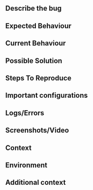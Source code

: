 <!-- This is a public repository and as such we welcome any form of contribution. We appreciate the time you took to open bugs/error or suggest useful feature requests.
We also welcome users who wish to contribute via [PR](https://github.com/TykTechnologies/tyk-charts/pulls) with the actual fix.

Please use this form to assist you in filling in all the required information. -->

## Describe the bug
<!-- A clear and concise description of what the bug is.
A few reminders:
  - Please write a clear and concise description of what the error is.
  - Motivation and Context - Why is this change required? What problem does it solve?
  - Don't forget to add relevant links and examples.
  - Give as much info as you as possible -->
  
## Expected Behaviour
<!-- A clear and concise description of what you expected to happen. -->

## Current Behaviour
<!-- A clear and concise description of what happens instead of the expected behaviour. -->

## Possible Solution
<!-- Optional. A suggested fix/reason for the bug -->

## Steps To Reproduce
<!-- Provide a link to a live example or alternately an unambiguous set of steps to reproduce this defect -->

## Important configurations
<!-- If applicable, add config files, Environment variable extract, API definitions, Policies and any other important data that can help reproduce and understand your problem.  --> 

## Logs/Errors
<!-- If applicable, add any logs that can help explain your problem -->

## Screenshots/Video
<!-- If applicable, add screenshots or video to help illustrate the problem -->

## Context
<!-- How has this issue affected you? What are you trying to accomplish? -->
<!-- Providing context helps us come up with a solution that is most useful in the real world -->

## Environment
<!-- Include as many relevant details about the environment you experienced the bug in -->

## Additional context
<!-- Add any other context about the problem here. -->

